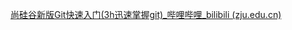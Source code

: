 [尚硅谷新版Git快速入门(3h迅速掌握git)_哔哩哔哩_bilibili (zju.edu.cn)](http://www-bilibili-com-s.webvpn.zju.edu.cn:8001/video/BV1wm4y1z7Dg/?spm_id_from=333.788.video.desc.click&vd_source=fc348f083480294816113d924016802c)

